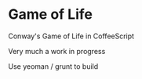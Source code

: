 # Game of Life

Conway's Game of Life in CoffeeScript

Very much a work in progress

Use yeoman / grunt to build
